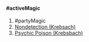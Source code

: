 #### #activeMagic 
1. #partyMagic 
2. [Nondetection (Krebsach)](https://www.d20srd.org/srd/spells/nondetection.htm)
3. [Psychic Poison (Krebsbach)](https://dnd.arkalseif.info/spells/book-of-vile-darkness--37/psychic-poison--125/)
